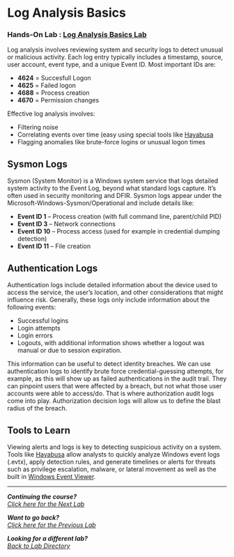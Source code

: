 # Log Analysis Basics
### Hands-On Lab : [Log Analysis Basics Lab](/courseFiles/Lab_01-logAnalysis_Basics/logAnalysisBasics_Lab.md)


Log analysis involves reviewing system and security logs to detect unusual or malicious activity. Each log entry typically includes a timestamp, source, user account, event type, and a unique Event ID.
Most important IDs are:
- **4624** = Succesfull Logon
- **4625** = Failed logon
- **4688** = Process creation
- **4670** = Permission changes

Effective log analysis involves:
- Filtering noise
- Correlating events over time (easy using special tools like [Hayabusa](/courseFiles/tools/Hayabusa.md)
- Flagging anomalies like brute-force logins or unusual logon times



## Sysmon Logs
Sysmon (System Monitor) is a Windows system service that logs detailed system activity to the Event Log, beyond what standard logs capture. It’s often used in security monitoring and DFIR.
Sysmon logs appear under the Microsoft-Windows-Sysmon/Operational and include details like:
- **Event ID 1** – Process creation (with full command line, parent/child PID)
- **Event ID 3** – Network connections
- **Event ID 10** – Process access (used for example in credential dumping detection)
- **Event ID 11** – File creation


## Authentication Logs
Authentication logs include detailed information about the device used to access the service, the user’s location, and other considerations that might influence risk. Generally, these logs only include information about the following events:

- Successful logins
- Login attempts
- Login errors
- Logouts, with additional information shows whether a logout was manual or due to session expiration.

This information can be useful to detect identity breaches. We can use authentication logs to identify brute force credential-guessing attempts, for example, as this will show up as failed authentications in the audit trail. They can pinpoint users that were affected by a breach, but not what those user accounts were able to access/do. That is where authorization audit logs come into play. Authorization decision logs will allow us to define the blast radius of the breach.



## Tools to Learn
Viewing alerts and logs is key to detecting suspicious activity on a system. Tools like [Hayabusa](/courseFiles/tools/Hayabusa.md) allow analysts to quickly analyze Windows event logs (.evtx), apply detection rules, and generate timelines or alerts for threats such as privilege escalation, malware, or lateral movement as well as the built in [Windows Event Viewer](/courseFiles/tools/WinEventViewer.md).


***                                                       

<b><i>Continuing the course?</b>
</br>
[Click here for the Next Lab](/courseFiles/Lab_02-toolsAndPlatforms/toolsAndPlatforms.md)</i>

<b><i>Want to go back?</b>
</br>
[Click here for the Previous Lab](/courseFiles/Lab_00-welcome/welcome.md)

<b><i>Looking for a different lab? </b></br>[Back to Lab Directory](/coursenavigation.md)</i>
